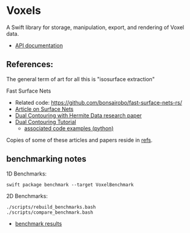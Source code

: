 # Voxels

A Swift library for storage, manipulation, export, and rendering of Voxel data.

- [API documentation](https://swiftpackageindex.com/heckj/Voxels/documentation/voxels)

## References:

The general term of art for all this is "isosurface extraction"

Fast Surface Nets
- Related code: https://github.com/bonsairobo/fast-surface-nets-rs/
- [Article on Surface Nets](https://bonsairobo.medium.com/smooth-voxel-mapping-a-technical-deep-dive-on-real-time-surface-nets-and-texturing-ef06d0f8ca14)
- [Dual Contouring with Hermite Data research paper](https://www.cse.wustl.edu/~taoju/research/dualContour.pdf)
- [Dual Contouring Tutorial](https://www.boristhebrave.com/2018/04/15/dual-contouring-tutorial/)
  - [associated code examples (python)](https://github.com/BorisTheBrave/mc-dc/tree/master)

Copies of some of these articles and papers reside in [refs](refs/).

## benchmarking notes

1D Benchmarks:

    swift package benchmark --target VoxelBenchmark

2D Benchmarks:

    ./scripts/rebuild_benchmarks.bash
    ./scripts/compare_benchmark.bash
- [benchmark results](https://github.com/heckj/Voxels/blob/main/Benchmarks/Results.md)


